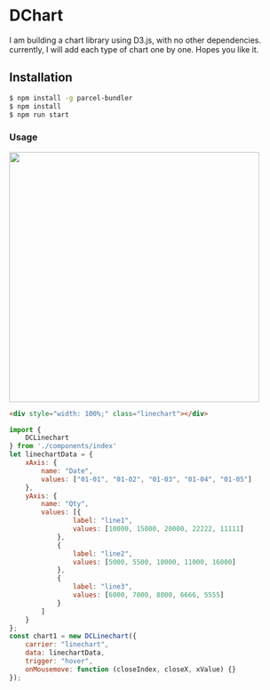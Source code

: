 # DChart

I am building a chart library using D3.js, with no other dependencies. currently, I will add each type of chart one by one. Hopes you like it. 

## Installation

```bash
$ npm install -g parcel-bundler
$ npm install
$ npm run start
```

### Usage

<img src="https://gw.alipayobjects.com/zos/rmsportal/aHvVgFiBnGzzKCEjdVtL.png" width="450">

```html
<div style="width: 100%;" class="linechart"></div>
```

```js
import {
    DCLinechart
} from './components/index'
let linechartData = {
    xAxis: {
        name: "Date",
        values: ["01-01", "01-02", "01-03", "01-04", "01-05"]
    },
    yAxis: {
        name: "Qty",
        values: [{
                label: "line1",
                values: [10000, 15000, 20000, 22222, 11111]
            },
            {
                label: "line2",
                values: [5000, 5500, 10000, 11000, 16000]
            },
            {
                label: "line3",
                values: [6000, 7000, 8000, 6666, 5555]
            }
        ]
    }
};
const chart1 = new DCLinechart({
    carrier: "linechart",
    data: linechartData,
    trigger: "hover",
    onMousemove: function (closeIndex, closeX, xValue) {}
});
```